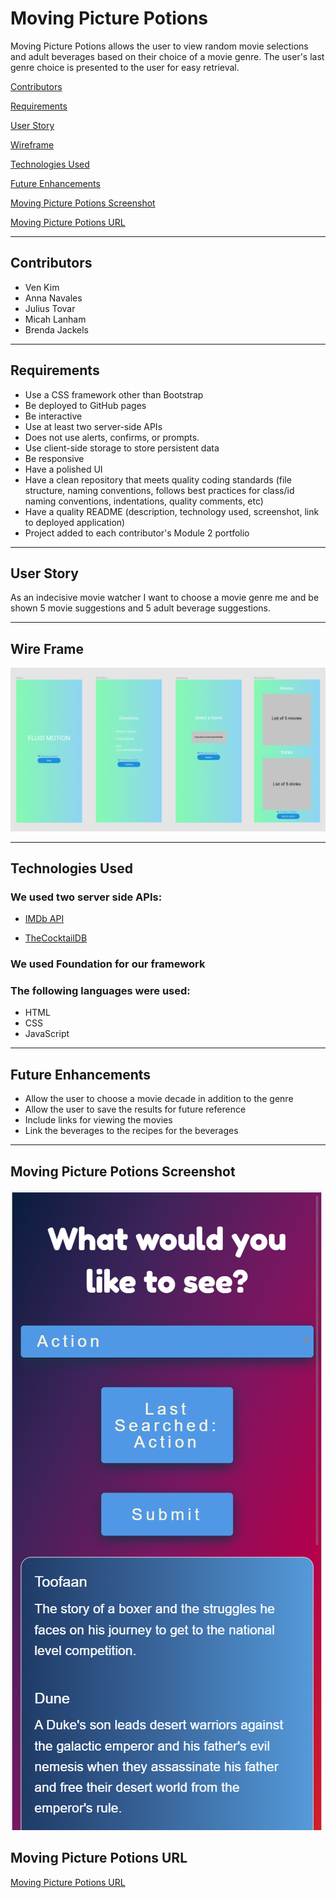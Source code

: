 # Moving Picture Potions
Moving Picture Potions allows the user to view random movie selections and adult beverages based on their choice of a movie genre. The user's last genre choice is presented to the user for easy retrieval.

[Contributors](#contributors)

[Requirements](#requirements)

[User Story](#userStory)

[Wireframe](#wireframe)

[Technologies Used](#techUsed)

[Future Enhancements](#futurePlans)

[Moving Picture Potions Screenshot](#webImage)

[Moving Picture Potions URL](#projectURL)

---

<a id="Contributors"></a>
## Contributors
* Ven Kim
* Anna Navales
* Julius Tovar
* Micah Lanham
* Brenda Jackels

---

<a id="requirements"></a>
## Requirements
* Use a CSS framework other than Bootstrap
* Be deployed to GitHub pages
* Be interactive
* Use at least two server-side APIs
* Does not use alerts, confirms, or prompts.
* Use client-side storage to store persistent data
* Be responsive
* Have a polished UI
* Have a clean repository that meets quality coding standards (file structure, naming conventions, follows best practices for class/id naming conventions, indentations, quality comments, etc)
* Have a quality README (description, technology used, screenshot, link to deployed application)
* Project added to each contributor's Module 2 portfolio

---

<a id="userStory"></a>
## User Story
As an indecisive movie watcher I want to choose a movie genre me and be shown 5 movie suggestions and 5 adult beverage suggestions. 

---

<a id="wireframe"></a>
## Wire Frame

![Moving Picture Potions Wire Frame](assets\images\MPP-wireframe.png)

--- 

<a id="techUsed"></a>
## Technologies Used
### **We used two server side APIs:**
* [IMDb API](https://english.api.rakuten.net/apidojo/api/imdb8/endpoints/)

* [TheCocktailDB](https://www.thecocktaildb.com/api.php)

### **We used Foundation for our framework**

### **The following languages were used:**
* HTML
* CSS
* JavaScript

--- 

<a id="futurePlans"></a>
## Future Enhancements
* Allow the user to choose a movie decade in addition to the genre
* Allow the user to save the results for future reference
* Include links for viewing the movies
* Link the beverages to the recipes for the beverages

---

<a id="webImage"></a>
## Moving Picture Potions Screenshot

![Moving Picture Potions](assets\images\MPP-app-screenshot.png)


<a id="projectURL"></a>
## Moving Picture Potions URL
[Moving Picture Potions URL](https://micahlanham.github.io/Moving-picture-potions/)


